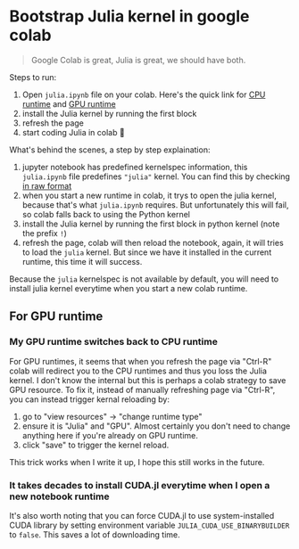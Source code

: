 # Bootstrap Julia kernel in google colab

> Google Colab is great, Julia is great, we should have both.

Steps to run:

1. Open `julia.ipynb` file on your colab. Here's the quick link for [CPU runtime](https://colab.research.google.com/drive/1_4Yz3FKO5_uuYvamEfHqwtFT9WpCuSbm?usp=sharing) and [GPU runtime](https://colab.research.google.com/drive/1nQ-KuSyICY80pLiBsAH_hyV46y2W67CE?usp=sharing)
2. install the Julia kernel by running the first block
3. refresh the page
4. start coding Julia in colab 🎉

What's behind the scenes, a step by step explaination:

1. jupyter notebook has predefined kernelspec information, this `julia.ipynb` file predefines `"julia"` kernel. You can find this by checking [in raw format](https://raw.githubusercontent.com/johnnychen94/colab-julia-bootstrap/master/julia.ipynb)
2. when you start a new runtime in colab, it trys to open the julia kernel, because that's what `julia.ipynb` requires. But unfortunately this will fail, so colab falls back to using the Python kernel
3. install the Julia kernel by running the first block in python kernel (note the prefix `!`)
4. refresh the page, colab will then reload the notebook, again, it will tries to load the `julia` kernel. But since we have it installed in the current runtime, this time it will success.

Because the `julia` kernelspec is not available by default, you will need to install julia kernel everytime when you start a new colab runtime.

## For GPU runtime

### My GPU runtime switches back to CPU runtime

For GPU runtimes, it seems that when you refresh the page via "Ctrl-R" colab will redirect you to
the CPU runtimes and thus you loss the Julia kernel. I don't know the internal but this is perhaps a
colab strategy to save GPU resource. To fix it, instead of manually refreshing page via "Ctrl-R",
you can instead trigger kernal reloading by:

1. go to "view resources" -> "change runtime type"
2. ensure it is "Julia" and "GPU". Almost certainly you don't need to change anything here if you're already on GPU runtime.
3. click "save" to trigger the kernel reload.

This trick works when I write it up, I hope this still works in the future.

### It takes decades to install CUDA.jl everytime when I open a new notebook runtime

It's also worth noting that you can force CUDA.jl to use system-installed CUDA library by setting
environment variable `JULIA_CUDA_USE_BINARYBUILDER` to `false`. This saves a lot of downloading time.
